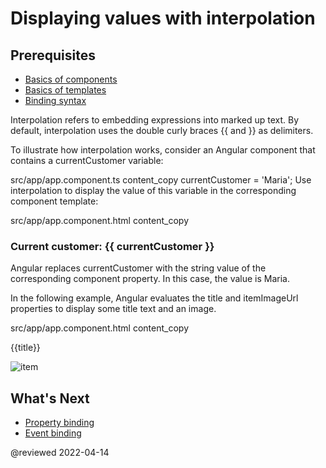 # Displaying values with interpolation

## Prerequisites

* [Basics of components](guide/architecture-components)
* [Basics of templates](guide/glossary#template)
* [Binding syntax](guide/binding-syntax)

Interpolation refers to embedding expressions into marked up text. By default, interpolation uses the double curly braces {{ and }} as delimiters.

To illustrate how interpolation works, consider an Angular component that contains a currentCustomer variable:

src/app/app.component.ts
content_copy
currentCustomer = 'Maria';
Use interpolation to display the value of this variable in the corresponding component template:

src/app/app.component.html
content_copy
<h3>Current customer: {{ currentCustomer }}</h3>
Angular replaces currentCustomer with the string value of the corresponding component property. In this case, the value is Maria.

In the following example, Angular evaluates the title and itemImageUrl properties to display some title text and an image.

src/app/app.component.html
content_copy
<p>{{title}}</p>
<div><img alt="item" src="{{itemImageUrl}}"></div>

## What's Next

* [Property binding](guide/property-binding)
* [Event binding](guide/event-binding)

@reviewed 2022-04-14
